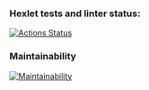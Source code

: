 ### Hexlet tests and linter status:
[![Actions Status](https://github.com/FasTrss/frontend-project-11/workflows/hexlet-check/badge.svg)](https://github.com/FasTrss/frontend-project-11/actions)

### Maintainability
[![Maintainability](https://api.codeclimate.com/v1/badges/e2adf6fe1cab0ba2315d/maintainability)](https://codeclimate.com/github/FasTrss/frontend-project-11/maintainability)